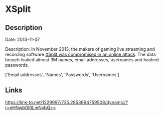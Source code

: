 # XSplit

## Description

Date: 2013-11-07

Description:
In November 2013, the makers of gaming live streaming and recording software <a href="https://www.xsplit.com/blog/xsplit-password-reset-alert" target="_blank" rel="noopener">XSplit was compromised in an online attack</a>. The data breach leaked almost 3M names, email addresses, usernames and hashed passwords.


['Email addresses', 'Names', 'Passwords', 'Usernames']

## Links

https://link-to.net/1229997/735.2853694759508/dynamic/?r=eHNwbGl0LmNvbQ==